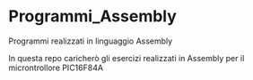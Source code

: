 # Programmi_Assembly
Programmi realizzati in linguaggio Assembly

In questa repo caricherò gli esercizi realizzati in Assembly per il microntrollore PIC16F84A

